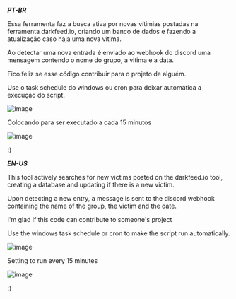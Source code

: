 ___PT-BR___

Essa ferramenta faz a busca ativa por novas vítimias postadas na ferramenta darkfeed.io, criando um banco de dados e fazendo a atualização caso haja uma nova vítima. 

Ao detectar uma nova entrada é enviado ao webhook do discord uma mensagem contendo o nome do grupo, a vitima e a data.


Fico feliz se esse código contribuir para o projeto de alguém.


Use o task schedule do windows ou cron para deixar automática a execução do script.

![image](https://user-images.githubusercontent.com/58004682/150245369-3dcd235f-28ca-47b3-a06d-05a4425d0036.png)


Colocando para ser executado a cada 15 minutos

![image](https://user-images.githubusercontent.com/58004682/150245690-1fe88f08-2c24-4075-98c6-b496450f9f45.png)


:)



___EN-US___


This tool actively searches for new victims posted on the darkfeed.io tool, creating a database and updating if there is a new victim.

Upon detecting a new entry, a message is sent to the discord webhook containing the name of the group, the victim and the date.


I'm glad if this code can contribute to someone's project



Use the windows task schedule or cron to make the script run automatically.

![image](https://user-images.githubusercontent.com/58004682/150245369-3dcd235f-28ca-47b3-a06d-05a4425d0036.png)


Setting to run every 15 minutes

![image](https://user-images.githubusercontent.com/58004682/150245690-1fe88f08-2c24-4075-98c6-b496450f9f45.png)



:)
